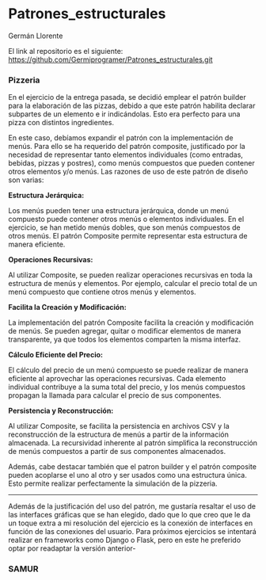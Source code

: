 # Patrones_estructurales

Germán Llorente

El link al repositorio es el siguiente: https://github.com/Germiprogramer/Patrones_estructurales.git

### Pizzeria

En el ejercicio de la entrega pasada, se decidió emplear el patrón builder para la elaboración de las pizzas, debido a que este patrón habilita declarar subpartes de un elemento e ir indicándolas. Esto era perfecto para una pizza con distintos ingredientes. 

En este caso, debíamos expandir el patrón con la implementación de menús. Para ello se ha requerido del patrón composite, justificado por la necesidad de representar tanto elementos individuales (como entradas, bebidas, pizzas y postres), como menús compuestos que pueden contener otros elementos y/o menús. Las razones de uso de este patrón de diseño son varias:

**Estructura Jerárquica:**

Los menús pueden tener una estructura jerárquica, donde un menú compuesto puede contener otros menús o elementos individuales. En el ejercicio, se han metido menús dobles, que son menús compuestos de otros menús. El patrón Composite permite representar esta estructura de manera eficiente.

**Operaciones Recursivas:**

Al utilizar Composite, se pueden realizar operaciones recursivas en toda la estructura de menús y elementos. Por ejemplo, calcular el precio total de un menú compuesto que contiene otros menús y elementos.

**Facilita la Creación y Modificación:**

La implementación del patrón Composite facilita la creación y modificación de menús. Se pueden agregar, quitar o modificar elementos de manera transparente, ya que todos los elementos comparten la misma interfaz.

**Cálculo Eficiente del Precio:**

El cálculo del precio de un menú compuesto se puede realizar de manera eficiente al aprovechar las operaciones recursivas.  Cada elemento individual contribuye a la suma total del precio, y los menús compuestos propagan la llamada para calcular el precio de sus componentes.

**Persistencia y Reconstrucción:**

Al utilizar Composite, se facilita la persistencia en archivos CSV y la reconstrucción de la estructura de menús a partir de la información almacenada. La recursividad inherente al patrón simplifica la reconstrucción de menús compuestos a partir de sus componentes almacenados.

Además, cabe destacar también que el patron builder y el patrón composite pueden acoplarse el uno al otro y ser usados como una estructura única. Esto permite realizar perfectamente la simulación de la pizzeria.

_____________________________________________________________________________________________________________________________________________________________________

Además de la justificación del uso del patrón, me gustaría resaltar el uso de las interfaces gráficas que se han elegido, dado que lo que creo que le da un toque extra a mi resolución del ejercicio es la conexión de interfaces en función de las conexiones del usuario. Para próximos ejercicios se intentará realizar en frameworks como Django o Flask, pero en este he preferido optar por readaptar la versión anterior-

### SAMUR





